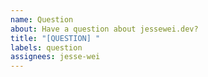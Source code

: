 ```yaml
---
name: Question
about: Have a question about jessewei.dev?
title: "[QUESTION] "
labels: question
assignees: jesse-wei
---
```

